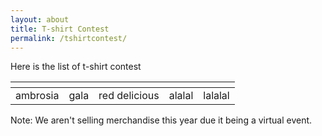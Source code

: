 ```yaml
---
layout: about
title: T-shirt Contest
permalink: /tshirtcontest/
---
```


Here is the list of t-shirt contest

| <!-- --> | <!-- -->  | <!-- --> | <!-- -->  | <!-- -->  |
|------|------|------|------|------|
| ambrosia | gala | red delicious | alalal | lalalal |

Note: We aren't selling merchandise this year due it being a virtual event.
